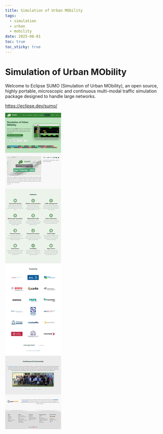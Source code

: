 ```yaml
---
title: Simulation of Urban MObility
tags:
  - simulation
  - urban
  - mobility
date: 2025-08-01
toc: true
toc_sticky: true
---
```


# Simulation of Urban MObility

Welcome to Eclipse SUMO (Simulation of Urban MObility), an open source, highly portable, microscopic and continuous multi-modal traffic simulation package designed to handle large networks.

https://eclipse.dev/sumo/

![](../_asset/2025-08-01-sumo-20250801102424.jpg)
